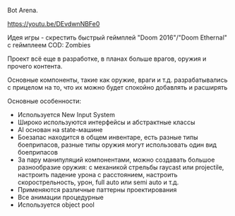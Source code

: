 Bot Arena.

https://youtu.be/DEvdwnNBFe0

Идея игры - скрестить быстрый геймплей "Doom 2016"/"Doom Ethernal" с геймплеем COD: Zombies

Проект всё еще в разработке, в планах больше врагов, оружия и прочего контента.

Основные компоненты, такие как оружие, враги и т.д. разрабатывались с прицелом на то, что их можно будет спокойно добавлять и расширять

Основные особенности:
- Используется New Input System
- Широко используются интерфейсы и абстрактные классы
- AI основан на state-машине
- Боезапас находится в общем инвентаре, есть разные типы боеприпасов, разные типы оружия могут использовать один вид боеприпасов
- За пару манипуляций компонентами, можно создавать большое разнообразие оружия: с механикой стрельбы raycast или projectile, настроить падение урона с расстоянием, настроить скорострельность, урон, full auto или semi auto и т.д.
- Применяются различные паттерны проектирования
- Все анимации процедурные
- Используется object pool
